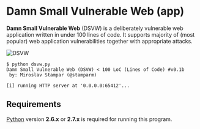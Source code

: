 Damn Small Vulnerable Web (app)
=========

**Damn Small Vulnerable Web** (DSVW) is a deliberately vulnerable web application written in under 100 lines of code. It supports majority of (most popular) web application vulnerabilities together with appropriate attacks.

![DSVW](http://i.imgur.com/rCfzdnQ.png)


```
$ python dsvw.py 
Damn Small Vulnerable Web (DSVW) < 100 LoC (Lines of Code) #v0.1b
 by: Miroslav Stampar (@stamparm)

[i] running HTTP server at '0.0.0.0:65412'...
```

Requirements
----

[Python](http://www.python.org/download/) version **2.6.x** or **2.7.x** is required for running this program.

